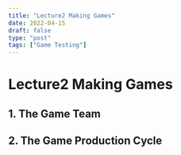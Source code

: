 ```yaml
---
title: "Lecture2 Making Games"
date: 2022-04-15
draft: false
type: "post"
tags: ["Game Testing"]
---
```


# Lecture2 Making Games

## 1. The Game Team

## 2. The Game Production Cycle

